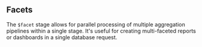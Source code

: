 ## Facets

The `$facet` stage allows for parallel processing of multiple aggregation pipelines within a single stage. It's useful for creating multi-faceted reports or dashboards in a single database request.